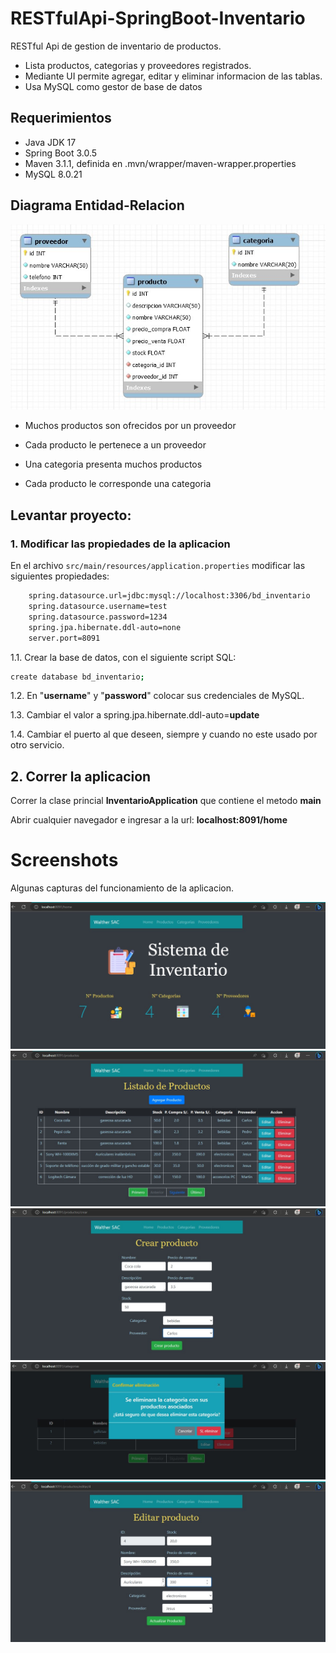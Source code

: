 # RESTfulApi-SpringBoot-Inventario
RESTful Api de gestion de inventario de productos.
- Lista productos, categorias y proveedores registrados.
- Mediante UI permite agregar, editar y eliminar informacion de las tablas. 
- Usa MySQL como gestor de base de datos

## Requerimientos

- Java JDK 17
- Spring Boot 3.0.5
- Maven 3.1.1, definida en .mvn/wrapper/maven-wrapper.properties
- MySQL 8.0.21

## Diagrama Entidad-Relacion

![Modelo Entidad-Relacion](https://github.com/walthergv/RESTfulApi-SpringBoot-Inventario/blob/master/screenshots/Diagrama%20Entidad-Relacion.jpg?raw=true)

- Muchos productos son ofrecidos por un proveedor
- Cada producto le pertenece a un proveedor

- Una categoria presenta muchos productos
- Cada producto le corresponde una categoria 

## Levantar proyecto:
### 1. Modificar las propiedades de la aplicacion
En el archivo ```src/main/resources/application.properties``` modificar las siguientes propiedades:
```sh 
    spring.datasource.url=jdbc:mysql://localhost:3306/bd_inventario
    spring.datasource.username=test
    spring.datasource.password=1234
    spring.jpa.hibernate.ddl-auto=none
    server.port=8091
```
1.1.  Crear la base de datos, con el siguiente script SQL:
```sh
create database bd_inventario;
```
1.2.  En "__username__" y "__password__" colocar sus credenciales de MySQL.

1.3.  Cambiar el valor a spring.jpa.hibernate.ddl-auto=__update__

1.4.  Cambiar el puerto al que deseen, siempre y cuando no este usado por otro servicio.

## 2. Correr la aplicacion
Correr la clase princial __InventarioApplication__ que contiene el metodo __main__

Abrir cualquier navegador e ingresar a la url: __localhost:8091/home__

# Screenshots
Algunas capturas del funcionamiento de la aplicacion.

![Pagina Principal](https://github.com/walthergv/RESTfulApi-SpringBoot-Inventario/blob/master/screenshots/home.jpg?raw=true)
![Listar Productos](https://github.com/walthergv/RESTfulApi-SpringBoot-Inventario/blob/master/screenshots/listarProductos.jpg?raw=true)
![Crear Producto](https://raw.githubusercontent.com/walthergv/RESTfulApi-SpringBoot-Inventario/master/screenshots/CrearProducto.jpg)
![Eliminar Categoria](https://github.com/walthergv/RESTfulApi-SpringBoot-Inventario/blob/master/screenshots/eliminarCategoria.jpg?raw=true)
![Editar Producto](https://github.com/walthergv/RESTfulApi-SpringBoot-Inventario/blob/master/screenshots/editarProducto.jpg?raw=true)
